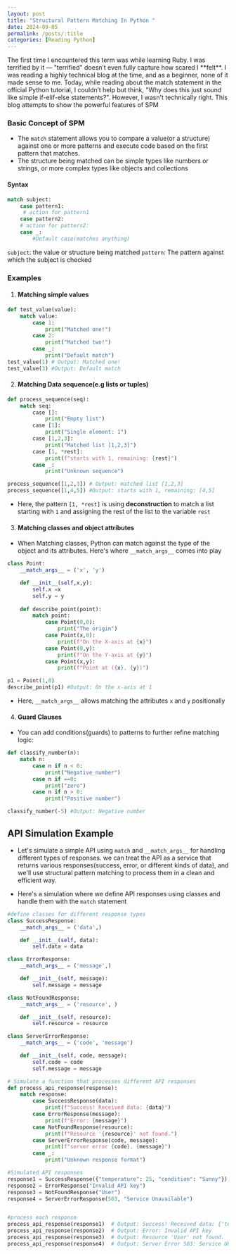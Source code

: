 ```yaml
---
layout: post
title: "Structural Pattern Matching In Python "
date: 2024-09-05
permalink: /posts/:title
categories: [Reading Python]
---
```

<p>
 The first time I encountered this term was while learning Ruby. I was terrified by it — "terrified" doesn’t even fully capture how scared I **felt**.
 I was reading a highly technical blog at the time, and as a beginner, none of it made sense to me. Today, while reading about the match statement in the official Python tutorial, I couldn’t help but think, "Why does this just sound like simple if-elif-else statements?". 
  However, I wasn't technically right. This blog attempts to show the powerful features of SPM 
</p>


### Basic Concept of SPM
- The `match` statement allows you to compare a value(or a structure) against one or more patterns and execute code based on the first pattern that matches. 
- The structure being matched can be simple types like numbers or strings, or more complex types like objects and collections 
#### Syntax
```Python
match subject: 
    case pattern1: 
     # action for pattern1 
    case pattern2: 
    # action for pattern2: 
    case _: 
        #Default case(matches anything)
```
`subject`: the value or structure being matched 
`pattern`: The pattern against which the subject is checked 

### Examples 
1. #### Matching simple values 

```Python 
def test_value(value): 
    match value: 
        case 1: 
            print("Matched one!")
        case 2: 
            print("Matched two!") 
        case _: 
            print("Default match")
test_value(1) # Output: Matched one! 
test_value(3) #Output: Default match
```

2. #### Matching Data sequence(e.g lists or tuples)

```Python
def process_sequence(seq): 
    match seq: 
        case []: 
            print("Empty list")
        case [1]: 
            print("Single element: 1")
        case [1,2,3]: 
            print("Matched list [1,2,3]")
        case [1, *rest]: 
            print(f"starts with 1, remaining: {rest}")
        case _: 
            print("Unknown sequence") 

process_sequence([1,2,3]) # Output: matched list [1,2,3]
process_sequence([1,4,5]) #Output: starts with 1, remaining: [4,5]
```

- Here, the pattern `[1, *rest]` is using **deconstruction** to match a list starting with `1` and assigning the rest of the list to the variable `rest` 

 3. ####   Matching classes and object attributes 
- When Matching classes, Python can match against the type of the object and its attributes. Here's where `__match_args__` comes into play

```Python 
class Point: 
    __match_args__ = ('x', 'y')

    def __init__(self,x,y): 
        self.x =x 
        self.y = y
    
    def describe_point(point): 
        match point: 
            case Point(0,0): 
                print("The origin")
            case Point(x,0): 
                print(f"On the X-axis at {x}")
            case Point(0,y): 
                print(f"On the Y-axis at {y}")
            case Point(x,y): 
                print(f"Point at ({x}, {y})")

p1 = Point(1,0)        
describe_point(p1) #Output: On the x-axis at 1 
```

- Here, `__match_args__` allows matching the attributes `x` and `y` positionally 

4. ####  Guard Clauses
- You can add conditions(guards) to patterns to further refine matching logic: 
  
```Python
def classify_number(n): 
    match n: 
        case n if n < 0: 
            print("Negative number")
        case n if ==0: 
            print("zero")
        case n if n > 0: 
            print("Positive number")

classify_number(-5) #Output: Negative number
```

## API Simulation Example 
- Let's simulate a simple API using `match` and `__match_args__` for handling different types of responses. we can treat the API as a service that returns various responses(success, error, or different kinds of data), and we'll use structural pattern matching to process them in a clean and efficient way. 
  
- Here's a simulation where we define API responses using classes and handle them with the `match` statement 

```Python
#define classes for different response types 
class SuccessResponse: 
    __match_args__ = ('data',)

    def __init__(self, data): 
        self.data = data

class ErrorResponse: 
    __match_args__ = ('message',)

    def __init__(self, message): 
        self.message = message 

class NotFoundResponse: 
    __match_args__ = ('resource', )

    def __init__(self, resource): 
        self.resource = resource

class ServerErrorResponse: 
    __match_args__ = ('code', 'message')

    def __init__(self, code, message): 
        self.code = code 
        self.message = message 

# Simulate a function that processes different API responses 
def process_api_response(response): 
    match response: 
        case SuccessResponse(data): 
            print(f"Success! Received data: {data}") 
        case ErrorResponse(message):
            print(f"Error: {message}")
        case NotFoundResponse(resource):
            print(f"Resource '{resource}' not found.")
        case ServerErrorResponse(code, message): 
            print(f"server error {code}, {message}") 
        case _: 
            print("Unknown response format") 

#Simulated API responses 
response1 = SuccessResponse({"temperature": 25, "condition": "Sunny"})
response2 = ErrorResponse("Invalid API key") 
response3 = NotFoundResponse("User")
response4 = ServerErrorResponse(503, "Service Unavailable")


#process each response 
process_api_response(response1)  # Output: Success! Received data: {'temperature': 25, 'condition': 'Sunny'}
process_api_response(response2)  # Output: Error: Invalid API key
process_api_response(response3)  # Output: Resource 'User' not found.
process_api_response(response4)  # Output: Server Error 503: Service Unavailable
```



